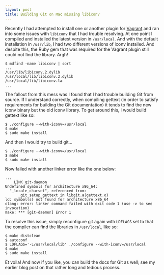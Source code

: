 ```yaml
---
layout: post
title: Building Git on Mac missing libiconv
---
```


Recently I had attempted to install one or another plugin for [Vagrant](http://www.vagrantup.com) and ran into some issues with `libiconv` that I had trouble resolving. At one point I compiled and installed the latest version in `/usr/local`. And with the default installation in `/usr/lib`, I had two different versions of iconv installed. And despite this, the Ruby gem that was required for the Vagrant plugin still could not find the library. Argh!

```
$ mdfind -name libiconv | sort
...
/usr/lib/libiconv.2.dylib
/usr/local/lib/libiconv.2.dylib
/usr/local/lib/libiconv.la
...
```

The fallout from this mess was I found that I had trouble building Git from source. If I understand correctly, when compiling gettext (in order to satisfy requirements for building the Git documentation) it tends to find the new iconv binary but the old iconv library. To get around this, I would build gettext like so:

```
$ ./configure --with-iconv=/usr/local
$ make
$ sudo make install
```

And then I would try to build git...

```
$ ./configure --with-iconv=/usr/local
$ make
$ sudo make install
```

Now failed with another linker error like the one below:

```
...
    LINK git-daemon
Undefined symbols for architecture x86_64:
  "_locale_charset", referenced from:
      _git_setup_gettext in libgit.a(gettext.o)
ld: symbol(s) not found for architecture x86_64
clang: error: linker command failed with exit code 1 (use -v to see invocation)
make: *** [git-daemon] Error 1
```

To resolve this issue, simply reconfigure git again with `LDFLAGS` set to that the compiler can find the libraries in `/usr/local`, like so:

```
$ make distclean
$ autoconf
$ LDFLAGS='-L/usr/local/lib' ./configure --with-iconv=/usr/local
$ make
$ sudo make install
```

Et voila! And now if you like, you can build the docs for Git as well; see my earlier blog post on that rather long and tedious process.
